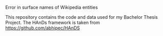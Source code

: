 Error in surface names of Wikipedia entities

This repository contains the code and data used for my Bachelor Thesis Project. The HAnDs framework is taken from https://github.com/abhipec/HAnDS
